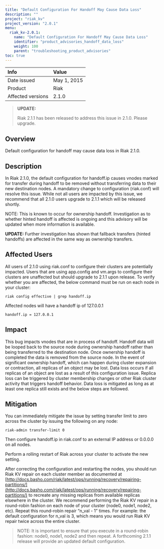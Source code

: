 ```yaml
---
title: "Default Configuration For Handoff May Cause Data Loss"
description: ""
project: "riak_kv"
project_version: "2.0.1"
menu:
  riak_kv-2.0.1:
    name: "Default Configuration For Handoff May Cause Data Loss"
    identifier: "product_advisories_handoff_data_loss"
    weight: 100
    parent: "troubleshooting_product_advisories"
toc: true
---
```


Info | Value
:----|:-----
Date issued | May 1, 2015
Product | Riak
Affected versions | 2.1.0

>**UPDATE:**
>
>Riak 2.1.1 has been released to address this issue in 2.1.0. Please upgrade.

## Overview

Default configuration for handoff may cause data loss in Riak 2.1.0.

## Description

In Riak 2.1.0, the default configuration for handoff.ip causes vnodes marked for transfer during handoff to be removed without transferring data to their new destination nodes. A mandatory change to configuration (riak.conf) will resolve this issue. While not all users are impacted by this issue, we recommend that all 2.1.0 
users upgrade to 2.1.1 which will be released shortly. 

NOTE: This is known to occur for ownership handoff. Investigation as to whether hinted handoff is affected is ongoing and this advisory will be updated when more information is available.

**UPDATE:**
Further investigation has shown that fallback transfers (hinted handoffs) are affected in the same way as ownership transfers.

## Affected Users
All users of 2.1.0 using riak.conf to configure their clusters are potentially impacted. Users that are using app.config and vm.args to configure their clusters are unaffected but should upgrade to 2.1.1 upon release. 
To verify whether you are affected, the below command must be run on each node in your cluster:

```
riak config effective | grep handoff.ip
```

Affected nodes will have a handoff ip of 127.0.0.1

```
handoff.ip = 127.0.0.1
```

## Impact

This bug impacts vnodes that are in process of handoff. Handoff data will be looped back to the source node during ownership handoff rather than being transferred to the destination node. Once ownership handoff is completed the data is removed from the source node. In the event of significant ownership handoff, which can happen during cluster expansion or contraction, all replicas of an object may be lost. Data loss occurs if all replicas of an object are lost as a result of this configuration issue. Replica loss can be triggered by cluster membership changes or other Riak cluster activity that triggers handoff behavior. Data loss is mitigated as long as at least one replica still exists and the below steps are followed. 

## Mitigation

You can immediately mitigate the issue by setting transfer limit to zero across the cluster by issuing the following on any node:

```
riak-admin transfer-limit 0
```

Then configure handoff.ip in riak.conf to an external IP address or 0.0.0.0 on all nodes.

Perform a rolling restart of Riak across your cluster to activate the new setting.

After correcting the configuration and restarting the nodes, you should run Riak KV repair on each cluster member as documented at [http://docs.basho.com/riak/latest/ops/running/recovery/repairing-partitions/](http://docs.basho.com/riak/latest/ops/running/recovery/repairing-partitions/) to recreate any missing replicas from available replicas elsewhere in the cluster.  We recommend performing the Riak KV repair in a round-robin fashion on each node of your cluster (node0, node1, node2, etc). Repeat this round-robin repair “n_val - 1” times. For example: the default configuration for n_val is 3, which means you would run Riak KV repair twice across the entire cluster. 

> NOTE: It is important to ensure that you execute in a round-robin fashion: node0, node1, node2 and then repeat.
A forthcoming 2.1.1 release will provide an updated default configuration.
